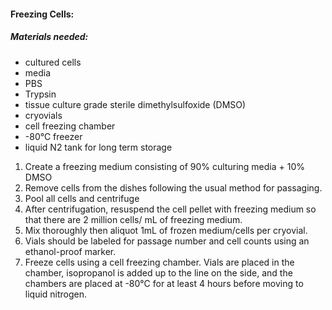 #### **Freezing Cells**:

##### Materials needed: 

- cultured cells 
- media
- PBS
- Trypsin
- tissue culture grade sterile dimethylsulfoxide (DMSO)
- cryovials
- cell freezing chamber
-  -80°C freezer
- liquid N2 tank for long term storage



1. Create a freezing medium consisting of 90% culturing media + 10% DMSO
2. Remove cells from the dishes following the usual method for passaging. 
3. Pool all cells and centrifuge
4. After centrifugation, resuspend the cell pellet with freezing medium so that there are 2 million cells/ mL of freezing medium. 
5. Mix thoroughly then aliquot 1mL of frozen medium/cells per cryovial. 
6. Vials should be labeled for passage number and cell counts using an ethanol-proof marker. 
7. Freeze cells using a cell freezing chamber. Vials are placed in the chamber, isopropanol is added up to the line on the side, and the chambers are placed at -80°C for at least 4 hours before moving to liquid nitrogen.
